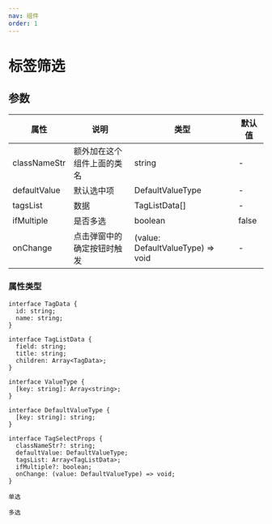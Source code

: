 ```yaml
---
nav: 组件
order: 1
---
```


# 标签筛选

## 参数

| 属性         | 说明                       | 类型                              | 默认值 |
| ------------ | -------------------------- | --------------------------------- | ------ |
| classNameStr | 额外加在这个组件上面的类名 | string                            | -      |
| defaultValue | 默认选中项                 | DefaultValueType                  | -      |
| tagsList     | 数据                       | TagListData[]                     | -      |
| ifMultiple   | 是否多选                   | boolean                           | false  |
| onChange     | 点击弹窗中的确定按钮时触发 | (value: DefaultValueType) => void | -      |

### 属性类型

```
interface TagData {
  id: string;
  name: string;
}

interface TagListData {
  field: string;
  title: string;
  children: Array<TagData>;
}

interface ValueType {
  [key: string]: Array<string>;
}

interface DefaultValueType {
  [key: string]: string;
}

interface TagSelectProps {
  classNameStr?: string;
  defaultValue: DefaultValueType;
  tagsList: Array<TagListData>;
  ifMultiple?: boolean;
  onChange: (value: DefaultValueType) => void;
}

```

<code src="../../sample-code/tag-select/index.tsx" description="ifMultiple 为false">单选</code>

<code src="../../sample-code/tag-select/multiple.tsx" description="ifMultiple true">多选</code>

